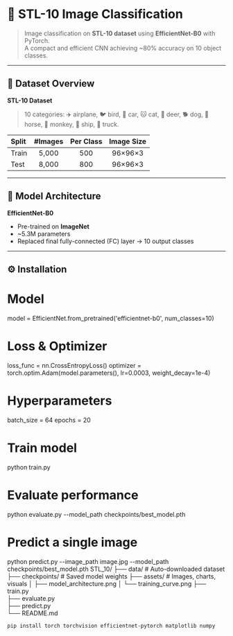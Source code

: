 # 🐶 STL-10 Image Classification

> Image classification on **STL-10 dataset** using **EfficientNet-B0** with PyTorch.  
> A compact and efficient CNN achieving ~80% accuracy on 10 object classes.

---

## 🧩 Dataset Overview

**STL-10 Dataset**

> 10 categories: ✈️ airplane, 🐦 bird, 🚗 car, 🐱 cat, 🦌 deer, 🐕 dog, 🐎 horse, 🐒 monkey, 🚢 ship, 🚚 truck.

| Split | #Images | Per Class | Image Size |
|:------|:--------:|:----------:|:------------:|
| Train | 5,000 | 500 | 96×96×3 |
| Test  | 8,000 | 800 | 96×96×3 |

---

## 🧠 Model Architecture

**EfficientNet-B0**
- Pre-trained on **ImageNet**
- ~5.3M parameters
- Replaced final fully-connected (FC) layer → 10 output classes

---

## ⚙️ Installation
# Model
model = EfficientNet.from_pretrained('efficientnet-b0', num_classes=10)

# Loss & Optimizer
loss_func = nn.CrossEntropyLoss()
optimizer = torch.optim.Adam(model.parameters(), lr=0.0003, weight_decay=1e-4)

# Hyperparameters
batch_size = 64
epochs = 20
# Train model
python train.py

# Evaluate performance
python evaluate.py --model_path checkpoints/best_model.pth

# Predict a single image
python predict.py --image_path image.jpg --model_path checkpoints/best_model.pth
STL_10/
├── data/               # Auto-downloaded dataset
├── checkpoints/        # Saved model weights
├── assets/             # Images, charts, visuals
│   ├── model_architecture.png
│   └── training_curve.png
├── train.py           
├── evaluate.py        
├── predict.py         
└── README.md


```bash
pip install torch torchvision efficientnet-pytorch matplotlib numpy
